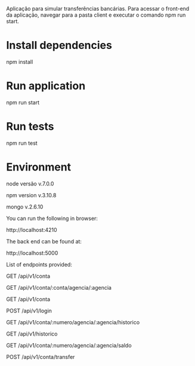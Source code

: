 

Aplicação para simular transferências bancárias. Para acessar o front-end da aplicação, navegar para a pasta client e executar o comando npm run start.



# Install dependencies

npm install

# Run application

npm run start

# Run tests

npm run test


# Environment

node versão v.7.0.0

npm version v.3.10.8

mongo v.2.6.10


You can run the following in browser:

http://localhost:4210

The back end can be found at: 

http://localhost:5000

List of endpoints provided:

GET     /api/v1/conta

GET     /api/v1/conta/:conta/agencia/:agencia

GET     /api/v1/conta

POST    /api/v1/login

GET     /api/v1/conta/:numero/agencia/:agencia/historico

GET     /api/v1/historico

GET     /api/v1/conta/:numero/agencia/:agencia/saldo

POST    /api/v1/conta/transfer



















